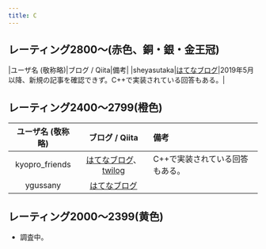 ```yaml
---
title: C
---
```


## レーティング2800〜(赤色、銅・銀・金王冠)

|ユーザ名 (敬称略)|ブログ / Qiita|備考|
|sheyasutaka|[はてなブログ](https://shojinbusoku.hatenablog.com/)|2019年5月以降、新規の記事を確認できず。C++で実装されている回答もある。|

## レーティング2400〜2799(橙色)

|ユーザ名 (敬称略)|ブログ / Qiita|備考|
|:--:|:--:|:--|
|kyopro_friends|[はてなブログ](https://kyopro-friends.hatenablog.com/)、[twilog](https://twilog.togetter.com/kyopro_friends)|C++で実装されている回答もある。|
|ygussany|[はてなブログ](https://ygussany.hatenablog.com/)||

## レーティング2000〜2399(黄色)

- 調査中。
